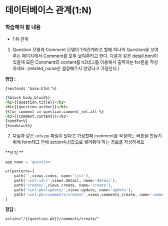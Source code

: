 # 데이터베이스 관계(1:N)

### 학습해야 할 내용

- 1:N 관계



1. Question 모델과 Comment 모델이 1:N관계라고 할때 하나의 Question을 보여 주는 페이지에서 Comment를 모두 보여주려고 한다. 다음과 같은 detail.html이 있을때 모든 Comment의 content를 h3태그를 이용해서 출력하는 for문을 작성 하세요. (related_name은 설정해주지 않았다고 가정한다.)



**정답 :**

```html
{%extends 'base.html'%}

{%block body_block%}
<h1>{{question.title}}</h1>
<h1>{{question.author}}</h1>
{%for comment in question.comment_set.all %}
<h3>{{comment.content}}</h3>
{%endfor%}
{%endblock%}
```





2.  다음과 같은 urls.py 파일이 있다고 가정할때 comment를 작성하는 버튼을 만들기 위해 form태그 안에 action속성값으로 넣어줘야 하는 경로를 작성하세요



**보기 **

```python
app_name = 'question'

urlpatterns=[
    path('',views.index, name='list'),
    path('<int:id>/',views.detail, name='detail'),
    path('create/',views.create, name='create'),
    path('<int:pk>/update/',views.update, name='update'),
    path('<int:pk>/comments/create/',views.comments_create, name='comment_create'),
]
```



**정답 :**

```html
action="/{{question.pk}}/comments/create/"
```

